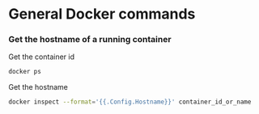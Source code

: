 # General Docker commands

### Get the hostname of a running container

Get the container id

```bash
docker ps
```

Get the hostname

```bash
docker inspect --format='{{.Config.Hostname}}' container_id_or_name
```
